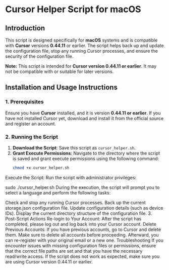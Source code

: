 # Cursor Helper Script for macOS

## Introduction

This script is designed specifically for **macOS** systems and is compatible with **Cursor** versions **0.44.11** or earlier. The script helps back up and update the configuration file, stop any running Cursor processes, and ensure the security of the configuration file.

**Note:** This script is intended for **Cursor version 0.44.11 or earlier**. It may not be compatible with or suitable for later versions.

## Installation and Usage Instructions

### 1. Prerequisites

Ensure you have **Cursor** installed, and it is version **0.44.11 or earlier**. If you have not installed Cursor yet, download and install it from the official source and register an account.

### 2. Running the Script

1. **Download the Script**: Save this script as `cursor_helper.sh`.
2. **Grant Execute Permissions**:
   Navigate to the directory where the script is saved and grant execute permissions using the following command:
   ```bash
   chmod +x cursor_helper.sh
Execute the Script: Run the script with administrator privileges:


sudo ./cursor_helper.sh
During the execution, the script will prompt you to select a language and perform the following tasks:

Check and stop any running Cursor processes.
Back up the current storage.json configuration file.
Update configuration details (such as device IDs).
Display the current directory structure of the configuration file.
3. Post-Script Actions
Re-login to Your Account: After the script has completed, please log out and log back into your Cursor account.
Delete Previous Accounts: If you have previous accounts, go to Cursor and delete them. Make sure to delete all accounts before proceeding. Afterward, you can re-register with your original email or a new one.
Troubleshooting
If you encounter issues with missing configuration files or permissions, ensure that the correct file paths are set and that you have the necessary read/write access.
If the script does not work as expected, make sure you are using Cursor version 0.44.11 or earlier.
